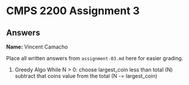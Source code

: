 # CMPS 2200 Assignment 3
## Answers

**Name:**
Vincent Camacho


Place all written answers from `assignment-03.md` here for easier grading.


1. Greedy Algo
While N > 0:
  choose largest_coin less than total (N)
  subtract that coins value from the total (N -= largest_coin)
